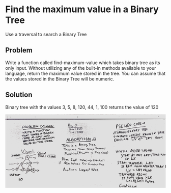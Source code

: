 # Find the maximum value in a Binary Tree
<!-- Short summary or background information -->
Use a traversal to search a Binary Tree


## Problem
<!-- Embedded whiteboard image -->
Write a function called find-maximum-value which takes binary tree as its only input. Without utilizing any of the built-in methods available to your language, return the maximum value stored in the tree. You can assume that the values stored in the Binary Tree will be numeric.

## Solution
Binary tree with the values 3, 5, 8, 120, 44, 1, 100 returns the value of 120

![title](https://github.com/401d9/data_structures_and_algorithms/blob/master/assets/max-value-binary-tree.jpg)
